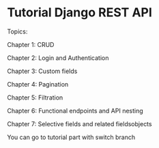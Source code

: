 # Tutorial Django REST API

Topics:

Chapter 1: CRUD

Chapter 2: Login and Authentication

Chapter 3: Custom fields

Chapter 4: Pagination

Chapter 5: Filtration

Chapter 6: Functional endpoints and API nesting

Chapter 7: Selective fields and related fieldsobjects


You can go to tutorial part with switch branch
